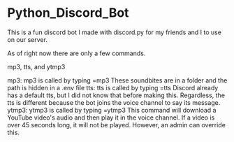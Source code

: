 # Python_Discord_Bot

This is a fun discord bot I made with discord.py for my friends and I to use on our server.

As of right now there are only a few commands.

mp3, tts, and ytmp3

mp3: mp3 is called by typing =mp3 <soundbite name>
  These soundbites are in a folder and the path is hidden in a .env file
tts: tts is called by typing =tts <tts message>
  Discord already has a default tts, but I did not know that before making this.
  Regardless, the tts is different because the bot joins the voice channel to say its message.
ytmp3: ytmp3 is called by typing =ytmp3 <youtube url>
  This command will download a YouTube video's audio and then play it in the voice channel.
  If a video is over 45 seconds long, it will not be played. However, an admin can override this.
